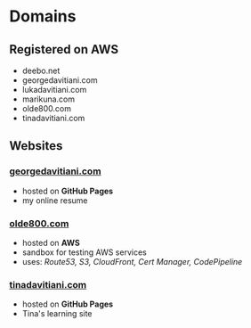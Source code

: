 # Domains


## Registered on AWS
- deebo.net
- georgedavitiani.com
- lukadavitiani.com
- marikuna.com
- olde800.com
- tinadavitiani.com


## Websites
### [georgedavitiani.com](https://georgedavitiani.com)
- hosted on **GitHub Pages**
- my online resume

### [olde800.com](https://olde800.com)
- hosted on **AWS**
- sandbox for testing AWS services
- uses: *Route53, S3, CloudFront, Cert Manager, CodePipeline*

### [tinadavitiani.com](https://tinadavitiani.com)
- hosted on **GitHub Pages**
- Tina's learning site
